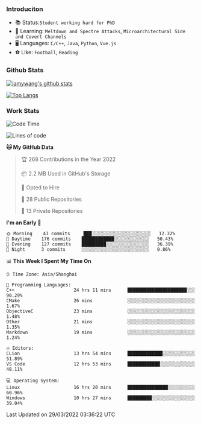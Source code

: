 ### Introduciton

- 📚 Status:`Student working hard for PhD`
- 🔎 Learning: `Meltdown and Spectre Attacks`, `Microarchitectural Side and Covert Channels`
- 🖥️ Languages: `C/C++`, `Java`, `Python`, `Vue.js`
- ⚽ Like: `Football`, `Reading`

### Github Stats

[![iamywang's github stats](https://github-readme-stats.vercel.app/api?username=iamywang&count_private=true&show_icons=true)]()

[![Top Langs](https://github-readme-stats.vercel.app/api/top-langs/?username=iamywang&layout=compact)]()

### Work Stats

<!--START_SECTION:waka-->
![Code Time](http://img.shields.io/badge/Code%20Time-206%20hrs%2027%20mins-blue)

![Lines of code](https://img.shields.io/badge/From%20Hello%20World%20I%27ve%20Written-523%20Thousand%20lines%20of%20code-blue)

**🐱 My GitHub Data** 

> 🏆 268 Contributions in the Year 2022
 > 
> 📦 2.2 MB Used in GitHub's Storage 
 > 
> 💼 Opted to Hire
 > 
> 📜 28 Public Repositories 
 > 
> 🔑 13 Private Repositories  
 > 
**I'm an Early 🐤** 

```text
🌞 Morning    43 commits     ███░░░░░░░░░░░░░░░░░░░░░░   12.32% 
🌆 Daytime    176 commits    ████████████░░░░░░░░░░░░░   50.43% 
🌃 Evening    127 commits    █████████░░░░░░░░░░░░░░░░   36.39% 
🌙 Night      3 commits      ░░░░░░░░░░░░░░░░░░░░░░░░░   0.86%

```


📊 **This Week I Spent My Time On** 

```text
⌚︎ Time Zone: Asia/Shanghai

💬 Programming Languages: 
C++                      24 hrs 11 mins      ██████████████████████░░░   90.29% 
CMake                    26 mins             ░░░░░░░░░░░░░░░░░░░░░░░░░   1.67% 
ObjectiveC               23 mins             ░░░░░░░░░░░░░░░░░░░░░░░░░   1.48% 
Other                    21 mins             ░░░░░░░░░░░░░░░░░░░░░░░░░   1.35% 
Markdown                 19 mins             ░░░░░░░░░░░░░░░░░░░░░░░░░   1.24%

🔥 Editors: 
CLion                    13 hrs 54 mins      █████████████░░░░░░░░░░░░   51.89% 
VS Code                  12 hrs 53 mins      ████████████░░░░░░░░░░░░░   48.11%

💻 Operating System: 
Linux                    16 hrs 20 mins      ███████████████░░░░░░░░░░   60.96% 
Windows                  10 hrs 27 mins      █████████░░░░░░░░░░░░░░░░   39.04%

```


 Last Updated on 29/03/2022 03:36:22 UTC
<!--END_SECTION:waka-->
